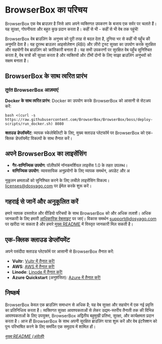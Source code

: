 # BrowserBox का परिचय

BrowserBox एक वेब ब्राउज़र है जिसे आप अपने व्यक्तिगत उपकरण के बजाय एक सर्वर पर चलाते हैं। यह सुरक्षा, गोपनीयता और बहुत कुछ प्रदान करता है। कहीं से भी - कहीं से भी वेब तक पहुंचें!

BrowserBox वेब ब्राउज़िंग के अनुभव को पूरी तरह से बदल देता है, दुनिया भर से कहीं भी पहुँच की अनुमति देता है। यह दूरस्थ ब्राउज़र आइसोलेशन (RBI) और ज़ीरो ट्रस्ट सुरक्षा का उपयोग करके सुरक्षित और सहयोगी वेब ब्राउज़िंग को क्रांतिकारी बनाता है। यह सभी उपकरणों पर सुरक्षित वेब पहुँच सुनिश्चित करता है, वेब सत्रों की सुरक्षा करता है और व्यक्तियों और टीमों दोनों के लिए साझा ब्राउज़िंग अनुभवों को सक्षम बनाता है।

## BrowserBox के साथ त्वरित प्रारंभ

### तुरंत BrowserBox आज़माएं

**Docker के साथ त्वरित प्रारंभ**: Docker का उपयोग करके BrowserBox को आसानी से सेटअप करें:

```console
bash <(curl -s https://raw.githubusercontent.com/BrowserBox/BrowserBox/boss/deploy-scripts/run_docker.sh) 8080
```

**क्लाउड डेप्लॉयमेंट**: व्यापक स्केलेबिलिटी के लिए, मुख्य क्लाउड प्लेटफॉर्म पर BrowserBox को एक-क्लिक डेप्लॉयमेंट विकल्पों के साथ तैनात करें।

## अपने BrowserBox का लाइसेंसिंग

- **गैर-वाणिज्यिक उपयोग**: पॉलीफॉर्म नॉनकमर्शियल लाइसेंस 1.0 के तहत उपलब्ध।
- **वाणिज्यिक उपयोग**: व्यावसायिक अनुप्रयोगों के लिए व्यापक समर्थन, अपडेट और अ

नुकूलन क्षमताओं को सुनिश्चित करने के लिए लचीले लाइसेंसिंग विकल्प। licenses@dosyago.com पर ईमेल करके शुरू करें।

## गहराई से जानें और अनुकूलित करें

हमारे व्यापक दस्तावेज़ और वीडियो परिचयों के साथ BrowserBox को और अधिक तलाशें। अधिक जानकारी के लिए हमारी [आधिकारिक वेबसाइट](https://dosyago.com) पर जाएं। विकास समर्थन support@dosyago.com पर खरीदा जा सकता है और हमारे [मुख्य README](https://github.com/BrowserBox/BrowserBox) में विस्तृत जानकारी मिल सकती है।

## एक-क्लिक क्लाउड डेप्लॉयमेंट

अपने पसंदीदा क्लाउड प्लेटफॉर्म पर आसानी से BrowserBox तैनात करें:

- **Vultr**: [Vultr में तैनात करें!](https://my.vultr.com/deploy)
- **AWS**: [AWS में तैनात करें!](https://aws.amazon.com/cloudformation)
- **Linode**: [Linode में तैनात करें!](https://cloud.linode.com/linodes/create)
- **Azure Quickstart** (अनुशंसित): [Azure में तैनात करें!](https://portal.azure.com/#create/Microsoft.Template)

## निष्कर्ष

BrowserBox केवल एक ब्राउज़िंग समाधान से अधिक है; यह वेब सुरक्षा और सहयोग में एक नई प्रवृत्ति का प्रतिनिधित्व करता है। व्यक्तिगत सुरक्षा आवश्यकताओं से लेकर उद्यम-स्तरीय तैनाती तक की विभिन्न आवश्यकताओं के लिए उपयुक्त, BrowserBox अद्वितीय बहुमुखी प्रतिभा, सुरक्षा, और कार्यक्षमता प्रदान करता है। आज ही BrowserBox के साथ अपनी सुरक्षित ब्राउज़िंग यात्रा शुरू करें और वेब इंटरैक्शन को पुनः परिभाषित करने के लिए समर्पित एक समुदाय में शामिल हों।

*[मुख्य README (अंग्रेज़ी)](https://github.com/BrowserBox/BrowserBox)*

